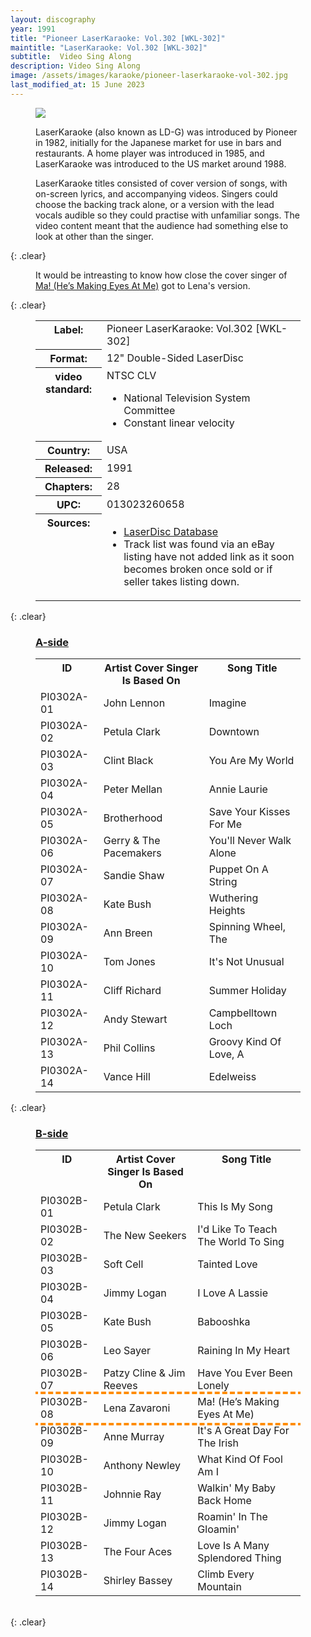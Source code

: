 ```yaml
---
layout: discography
year: 1991
title: "Pioneer LaserKaraoke: Vol.302 [WKL-302]"
maintitle: "LaserKaraoke: Vol.302 [WKL-302]"
subtitle:  Video Sing Along
description: Video Sing Along
image: /assets/images/karaoke/pioneer-laserkaraoke-vol-302.jpg
last_modified_at: 15 June 2023
---
```


<figure class="fig1">
<img src="{{ page.image }}" class="full-width" />
</figure>

<figure class="fig2">
<p>LaserKaraoke (also known as LD-G) was introduced by Pioneer in 1982, initially for the Japanese market for use in bars and restaurants. A home player was introduced in 1985, and LaserKaraoke was introduced to the US market around 1988.</p>
<p>LaserKaraoke titles consisted of cover version of songs, with on-screen lyrics, and accompanying videos. Singers could choose the backing track alone, or a version with the lead vocals audible so they could practise with unfamiliar songs. The video content meant that the audience had something else to look at other than the singer.</p>
</figure>

{: .clear}

<figure class="fig3">
<p>It would be intreasting to know how close the cover singer of <a href="#lz">Ma! (He’s Making Eyes At Me)</a> got to Lena's version.</p>
</figure>

{: .clear}

<figure class="fig3">
<table>
<tr><th style="width:25%;">Label:</th><td>Pioneer LaserKaraoke: Vol.302 [WKL-302]</td></tr>
<tr><th>Format:</th><td>12" Double-Sided LaserDisc</td></tr>
<tr><th>video standard:</th><td>NTSC CLV
<ul>
<li>National Television System Committee</li>
<li>Constant linear velocity</li>
</ul></td></tr>
<tr><th>Country:</th><td>USA</td></tr>
<tr><th>Released:</th><td>1991</td></tr>
<tr><th>Chapters:</th><td>28</td></tr>
<tr><th>UPC:</th><td>013023260658</td></tr>
<tr><th>Sources:</th><td>
<ul>
<li><a class="external-link" href="https://www.lddb.com/laserdisc/20844/WKL-302/LaserKaraoke:-vol.302">LaserDisc Database</a></li>
<li>Track list was found via an eBay listing have not added link as it soon becomes broken once sold or if seller takes listing down.</li>
</ul>
</td></tr>
</table>
</figure>

{: .clear}

<figure class="fig3">
<h3 id="a-side"><a href="#a-side">A-side</a></h3>
<table>
<tr><th>ID</th><th>Artist Cover Singer Is Based On</th><th>Song Title</th></tr>
<tr><td>PI0302A-01</td><td>John Lennon</td><td>Imagine</td></tr>
<tr><td>PI0302A-02</td><td>Petula Clark</td><td>Downtown</td></tr>
<tr><td>PI0302A-03</td><td>Clint Black</td><td>You Are My World</td></tr>
<tr><td>PI0302A-04</td><td>Peter Mellan</td><td>Annie Laurie</td></tr>
<tr><td>PI0302A-05</td><td>Brotherhood</td><td>Save Your Kisses For Me</td></tr>
<tr><td>PI0302A-06</td><td>Gerry & The Pacemakers</td><td>You'll Never Walk Alone</td></tr>
<tr><td>PI0302A-07</td><td>Sandie Shaw</td><td>Puppet On A String</td></tr>
<tr><td>PI0302A-08</td><td>Kate Bush</td><td>Wuthering Heights</td></tr>
<tr><td>PI0302A-09</td><td>Ann Breen</td><td>Spinning Wheel, The</td></tr>
<tr><td>PI0302A-10</td><td>Tom Jones</td><td>It's Not Unusual</td></tr>
<tr><td>PI0302A-11</td><td>Cliff Richard</td><td>Summer Holiday</td></tr>
<tr><td>PI0302A-12</td><td>Andy Stewart</td><td>Campbelltown Loch</td></tr>
<tr><td>PI0302A-13</td><td>Phil Collins</td><td>Groovy Kind Of Love, A</td></tr>
<tr><td>PI0302A-14</td><td>Vance Hill</td><td>Edelweiss</td></tr>
</table>
</figure>

{: .clear}

<figure class="fig3">
<h3 id="b-side"><a href="#b-side">B-side</a></h3>
<table>
<tr><th>ID</th><th>Artist Cover Singer Is Based On</th><th>Song Title</th></tr>
<tr><td>PI0302B-01</td><td>Petula Clark</td><td>This Is My Song</td></tr>
<tr><td>PI0302B-02</td><td>The New Seekers</td><td>I'd Like To Teach The World To Sing</td></tr>
<tr><td>PI0302B-03</td><td>Soft Cell</td><td>Tainted Love</td></tr>
<tr><td>PI0302B-04</td><td>Jimmy Logan</td><td>I Love A Lassie</td></tr>
<tr><td>PI0302B-05</td><td>Kate Bush</td><td>Babooshka</td></tr>
<tr><td>PI0302B-06</td><td>Leo Sayer</td><td>Raining In My Heart</td></tr>
<tr><td>PI0302B-07</td><td>Patzy Cline & Jim Reeves</td><td>Have You Ever Been Lonely</td></tr>
<tr style="outline: 4px dashed darkorange;" id="lz"><td>PI0302B-08</td><td>Lena Zavaroni</td><td>Ma! (He’s Making Eyes At Me)</td></tr>
<tr><td>PI0302B-09</td><td>Anne Murray</td><td>It's A Great Day For The Irish</td></tr>
<tr><td>PI0302B-10</td><td>Anthony Newley</td><td>What Kind Of Fool Am I</td></tr>
<tr><td>PI0302B-11</td><td>Johnnie Ray</td><td>Walkin' My Baby Back Home</td></tr>
<tr><td>PI0302B-12</td><td>Jimmy Logan</td><td>Roamin' In The Gloamin'</td></tr>
<tr><td>PI0302B-13</td><td>The Four Aces</td><td>Love Is A Many Splendored Thing</td></tr>
<tr><td>PI0302B-14</td><td>Shirley Bassey</td><td>Climb Every Mountain</td></tr>
</table>
</figure>

<br />{: .clear}

<style>
th {vertical-align:top;}
</style>
